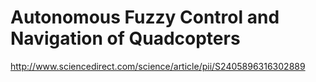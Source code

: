 # Autonomous Fuzzy Control and Navigation of Quadcopters #

http://www.sciencedirect.com/science/article/pii/S2405896316302889

